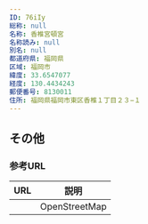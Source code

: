 ```yaml
---
ID: 76iIy
総称: null
名称: 香椎宮頓宮
名称読み: null
別名: null
都道府県: 福岡県
区域: 福岡市
緯度: 33.6547077
経度: 130.4434243
郵便番号: 8130011
住所: 福岡県福岡市東区香椎１丁目２３−１
---
```


## その他

### 参考URL

| URL | 説明          |
| --- | ------------- |
|     | OpenStreetMap |
